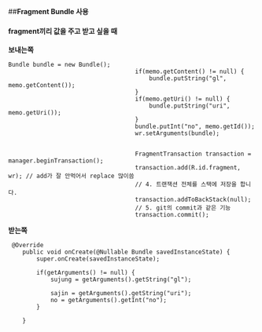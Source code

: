 ##**Fragment Bundle 사용**


#### **fragment끼리 값을 주고 받고 싶을 때**

**보내는쪽**

	Bundle bundle = new Bundle();
	                                    if(memo.getContent() != null) {
	                                        bundle.putString("gl", memo.getContent());
	                                    }
	                                    if(memo.getUri() != null) {
	                                        bundle.putString("uri", memo.getUri());
	                                    }
	                                    bundle.putInt("no", memo.getId());
	                                    wr.setArguments(bundle);
	
	
	                                    FragmentTransaction transaction = manager.beginTransaction();
	                                    transaction.add(R.id.fragment, wr); // add가 잘 안먹어서 replace 많이씀
	                                    // 4. 트랜잭션 전체를 스택에 저장을 합니다.
	                                    transaction.addToBackStack(null);
	                                    // 5. git의 commit과 같은 기능
	                                    transaction.commit();


**받는쪽**

	 @Override
	    public void onCreate(@Nullable Bundle savedInstanceState) {
	        super.onCreate(savedInstanceState);
	
	        if(getArguments() != null) {
	            sujung = getArguments().getString("gl");
	
	            sajin = getArguments().getString("uri");
	            no = getArguments().getInt("no");
	        }
	
	    }

